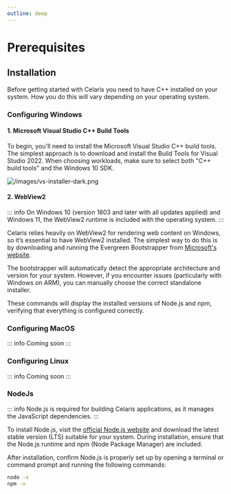 ```yaml
---
outline: deep
---
```


# Prerequisites

## Installation

Before getting started with Celaris you need to have C++ installed on your system. How you do this will vary depending on your operating system. 

### Configuring Windows 

#### 1. Microsoft Visual Studio C++ Build Tools

To begin, you'll need to install the Microsoft Visual Studio C++ build tools. The simplest approach is to download and install the Build Tools for Visual Studio 2022. When choosing workloads, make sure to select both "C++ build tools" and the Windows 10 SDK.

![/images/vs-installer-dark.png](/images/vs-installer-dark.png)

#### 2. WebView2

::: info
On Windows 10 (version 1803 and later with all updates applied) and Windows 11, the WebView2 runtime is included with the operating system.
:::

Celaris relies heavily on WebView2 for rendering web content on Windows, so it’s essential to have WebView2 installed. The simplest way to do this is by downloading and running the Evergreen Bootstrapper from [Microsoft's website](https://developer.microsoft.com/en-us/microsoft-edge/webview2/#download-section).

The bootstrapper will automatically detect the appropriate architecture and version for your system. However, if you encounter issues (particularly with Windows on ARM), you can manually choose the correct standalone installer.


These commands will display the installed versions of Node.js and npm, verifying that everything is configured correctly.

### Configuring MacOS 

::: info
Coming soon
:::


### Configuring Linux
::: info
Coming soon
:::




### NodeJs

::: info
Node.js is required for building Celaris applications, as it manages the JavaScript dependencies.
:::

To install Node.js, visit the [official Node.js website](https://nodejs.org/) and download the latest stable version (LTS) suitable for your system. During installation, ensure that the Node.js runtime and npm (Node Package Manager) are included.

After installation, confirm Node.js is properly set up by opening a terminal or command prompt and running the following commands:

```bash
node -v
npm -v
```
